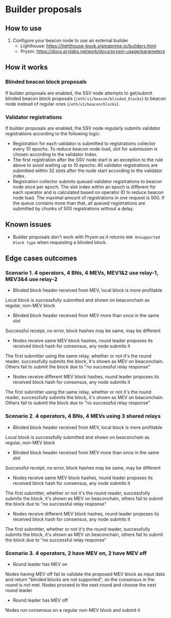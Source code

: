 # Builder proposals

## How to use

1. Configure your beacon node to use an external builder
   - Lighthouse: https://lighthouse-book.sigmaprime.io/builders.html
   - Prysm: https://docs.prylabs.network/docs/prysm-usage/parameters

## How it works

### Blinded beacon block proposals 

If builder proposals are enabled, 
the SSV node attempts to get/submit blinded beacon block proposals (`/eth/v1/beacon/blinded_blocks`) to beacon node
instead of regular ones (`/eth/v1/beacon/blocks`). 

### Validator registrations

If builder proposals are enabled, the SSV node regularly submits validator registrations according to the following logic:

- Registration for each validator is submitted to registrations collector every 10 epochs. To reduce beacon node load, slot for submission is chosen according to the validator index.
- The first registration after the SSV node start is an exception to the rule above to avoid waiting up to 10 epochs: All validator registrations are submitted within 32 slots after the node start according to the validator index.
- Registration collector submits queued validator registrations to beacon node once per epoch. The slot index within an epoch is different for each operator and is calculated based on operator ID to reduce beacon node load. The maximal amount of registrations in one request is 500. If the queue contains more than that, all queued registrations are submitted by chunks of 500 registrations without a delay. 

## Known issues

- Builder proposals don't work with Prysm as it returns `400 Unsupported block type` when requesting a blinded block.

## Edge cases outcomes

### Scenario 1. 4 operators, 4 BNs, 4 MEVs, MEV1&2 use relay-1, MEV3&4 use relay-2

- Blinded block header received from MEV, local block is more profitable

Local block is successfully submitted and shown on beaconchain as regular, non-MEV block

- Blinded block header received from MEV more than once in the same slot

Successful receipt, no error, block hashes may be same, may be different

- Nodes receive same MEV block hashes, round leader proposes its received block hash for consensus, any node submits it

The first submitter using the same relay, whether or not it's the round reader, successfully submits the block, it's shown as MEV on beaconchain. Others fail to submit the block due to "no successful relay response"

- Nodes receive different MEV block hashes, round leader proposes its received block hash for consensus, any node submits it

The first submitter using the same relay, whether or not it's the round reader, successfully submits the block, it's shown as MEV on beaconchain. Others fail to submit the block due to "no successful relay response"


### Scenario 2. 4 operators, 4 BNs, 4 MEVs using 3 shared relays

- Blinded block header received from MEV, local block is more profitable	

Local block is successfully submitted and shown on beaconchain as regular, non-MEV block

- Blinded block header received from MEV more than once in the same slot

Successful receipt, no error, block hashes may be same, may be different

- Nodes receive same MEV block hashes, round leader proposes its received block hash for consensus, any node submits it

The first submitter, whether or not it's the round reader, successfully submits the block, it's shown as MEV on beaconchain, others fail to submit the block due to "no successful relay response"

- Nodes receive different MEV block hashes, round leader proposes its received block hash for consensus, any node submits it

The first submitter, whether or not it's the round reader, successfully submits the block, it's shown as MEV on beaconchain, others fail to submit the block due to "no successful relay response"

### Scenario 3. 4 operators, 2 have MEV on, 2 have MEV off

- Round leader has MEV on

Nodes having MEV off fail to validate the proposed MEV block as input data and return "blinded blocks are not supported", so the consensus in the round is not met. Nodes proceed to the next round and choose the next round leader

- Round leader has MEV off
 
Nodes run consensus on a regular non-MEV block and submit it
